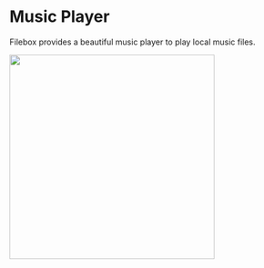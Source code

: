 # Music Player

Filebox provides a beautiful music player to play local music files.

<img src="/_media/music-player-lyrics.png" width="360" />